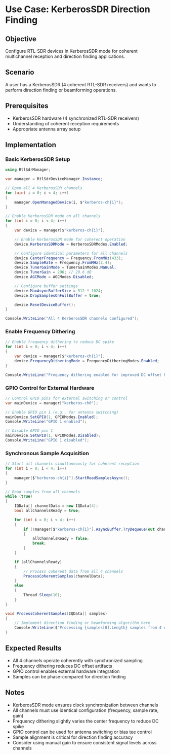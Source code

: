 # Use Case: KerberosSDR Direction Finding

## Objective
Configure RTL-SDR devices in KerberosSDR mode for coherent multichannel reception and direction finding applications.

## Scenario
A user has a KerberosSDR (4 coherent RTL-SDR receivers) and wants to perform direction finding or beamforming operations.

## Prerequisites
- KerberosSDR hardware (4 synchronized RTL-SDR receivers)
- Understanding of coherent reception requirements
- Appropriate antenna array setup

## Implementation

### Basic KerberosSDR Setup

```csharp
using RtlSdrManager;

var manager = RtlSdrDeviceManager.Instance;

// Open all 4 KerberosSDR channels
for (uint i = 0; i < 4; i++)
{
    manager.OpenManagedDevice(i, $"kerberos-ch{i}");
}

// Enable KerberosSDR mode on all channels
for (int i = 0; i < 4; i++)
{
    var device = manager[$"kerberos-ch{i}"];

    // Enable KerberosSDR mode for coherent operation
    device.KerberosSDRMode = KerberosSDRModes.Enabled;

    // Configure identical parameters for all channels
    device.CenterFrequency = Frequency.FromMHz(433);
    device.SampleRate = Frequency.FromMHz(2.4);
    device.TunerGainMode = TunerGainModes.Manual;
    device.TunerGain = 296; // 29.6 dB
    device.AGCMode = AGCModes.Disabled;

    // Configure buffer settings
    device.MaxAsyncBufferSize = 512 * 1024;
    device.DropSamplesOnFullBuffer = true;

    device.ResetDeviceBuffer();
}

Console.WriteLine("All 4 KerberosSDR channels configured");
```

### Enable Frequency Dithering

```csharp
// Enable frequency dithering to reduce DC spike
for (int i = 0; i < 4; i++)
{
    var device = manager[$"kerberos-ch{i}"];
    device.FrequencyDitheringMode = FrequencyDitheringModes.Enabled;
}

Console.WriteLine("Frequency dithering enabled for improved DC offset handling");
```

### GPIO Control for External Hardware

```csharp
// Control GPIO pins for external switching or control
var mainDevice = manager["kerberos-ch0"];

// Enable GPIO pin 1 (e.g., for antenna switching)
mainDevice.SetGPIO(1, GPIOModes.Enabled);
Console.WriteLine("GPIO 1 enabled");

// Disable GPIO pin 1
mainDevice.SetGPIO(1, GPIOModes.Disabled);
Console.WriteLine("GPIO 1 disabled");
```

### Synchronous Sample Acquisition

```csharp
// Start all channels simultaneously for coherent reception
for (int i = 0; i < 4; i++)
{
    manager[$"kerberos-ch{i}"].StartReadSamplesAsync();
}

// Read samples from all channels
while (true)
{
    IQData[] channelData = new IQData[4];
    bool allChannelsReady = true;

    for (int i = 0; i < 4; i++)
    {
        if (!manager[$"kerberos-ch{i}"].AsyncBuffer.TryDequeue(out channelData[i]))
        {
            allChannelsReady = false;
            break;
        }
    }

    if (allChannelsReady)
    {
        // Process coherent data from all 4 channels
        ProcessCoherentSamples(channelData);
    }
    else
    {
        Thread.Sleep(10);
    }
}

void ProcessCoherentSamples(IQData[] samples)
{
    // Implement direction finding or beamforming algorithm here
    Console.WriteLine($"Processing {samples[0].Length} samples from 4 channels");
}
```

## Expected Results
- All 4 channels operate coherently with synchronized sampling
- Frequency dithering reduces DC offset artifacts
- GPIO control enables external hardware integration
- Samples can be phase-compared for direction finding

## Notes
- KerberosSDR mode ensures clock synchronization between channels
- All channels must use identical configuration (frequency, sample rate, gain)
- Frequency dithering slightly varies the center frequency to reduce DC spike
- GPIO control can be used for antenna switching or bias tee control
- Sample alignment is critical for direction finding accuracy
- Consider using manual gain to ensure consistent signal levels across channels
